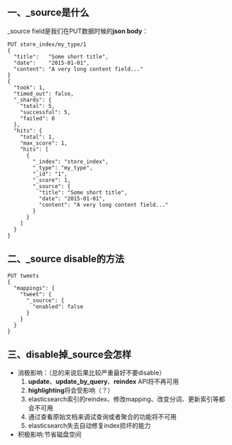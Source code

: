 ## 一、_source是什么

_source field是我们在PUT数据时候的**json body**：

```
PUT store_index/my_type/1
{
  "title":   "Some short title",
  "date":    "2015-01-01",
  "content": "A very long content field..."
}
{
  "took": 1,
  "timed_out": false,
  "_shards": {
    "total": 5,
    "successful": 5,
    "failed": 0
  },
  "hits": {
    "total": 1,
    "max_score": 1,
    "hits": [
      {
        "_index": "store_index",
        "_type": "my_type",
        "_id": "1",
        "_score": 1,
        "_source": {
          "title": "Some short title",
          "date": "2015-01-01",
          "content": "A very long content field..."
        }
      }
    ]
  }
}
```

## 二、_source disable的方法

```
PUT tweets
{
  "mappings": {
    "tweet": {
      "_source": {
        "enabled": false
      }
    }
  }
}
```

## 三、disable掉_source会怎样

- 消极影响：（总的来说后果比较严重最好不要disable）
  1. **update**、**update_by_query**、**reindex** API将不再可用
  2. **highlighting**将会受影响（？）
  3. elasticsearch索引的reindex、修改mapping、改变分词、更新索引等都会不可用
  4. 通过查看原始文档来调试查询或者聚合的功能将不可用
  5. elasticsearch失去自动修复index损坏的能力
- 积极影响:节省磁盘空间